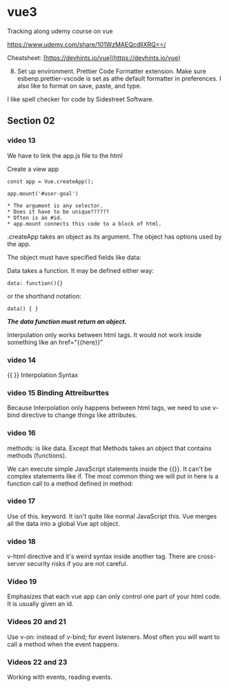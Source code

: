 # vue3
Tracking along udemy course on vue

https://www.udemy.com/share/101WzMAEQcdllXRQ==/

Cheatsheet: [https://devhints.io/vue](https://devhints.io/vue)

8. Set up environment.  Prettier Code Formatter extension. Make sure esbenp.prettier-vscode is set as athe default formatter in preferences.  I also like to format on save, paste, and type.

I like spell checker for code by Sidestreet Software.

## Section 02

### video 13

We have to link the app.js file to the html

Create a view app

    const app = Vue.createApp();

    app.mount('#user-goal') 

    * The argument is any selector.  
    * Does it have to be unique??????
    * Often is an #id.
    * app.mount connects this code to a block of html.

.createApp takes an object as its argument.  The object has options used by the app.

The object must have specified fields like data:

Data takes a function.  It may be defined either way:

    data: function(){}

or the shorthand notation:

    data() { }

***The data function must return an object.***

Interpolation only works between html tags.  It would not work inside something like an href="{{here}}"

### video 14

{{ }}  Interpolation Syntax

### video 15 Binding Attreiburttes

Because Interpolation only happens between html tags, we need to use v-bind directive to change things like attributes.

### video 16

methods: is like data.  Except that Methods takes an object that contains methods (functions).

We can execute simple JavaScript statements inside the {{}}.  It can't be complex statements like if.  The most common thing we will put in here is a function call to a method defined in method:

### video 17

Use of this. keyword.  It isn't quite like normal JavaScript this.  Vue merges all the data into a global Vue apt object.

### video 18

v-html directive and it's weird syntax inside another tag.  There are cross-server security risks if you are not careful.

### Video 19

Emphasizes that each vue app can only control one part of your html code.  It is usually given an id.

### Videos 20 and 21

Use v-on: instead of v-bind; for event listeners.  Most often you will want to call a method when the event happens.

### Videos 22 and 23

Working with events, reading events.